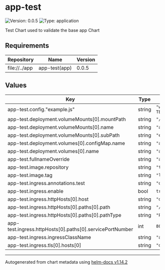# app-test

![Version: 0.0.5](https://img.shields.io/badge/Version-0.0.5-informational?style=flat-square) ![Type: application](https://img.shields.io/badge/Type-application-informational?style=flat-square)

Test Chart used to validate the base app Chart

## Requirements

| Repository | Name | Version |
|------------|------|---------|
| file://../app | app-test(app) | 0.0.5 |

## Values

| Key | Type | Default | Description |
|-----|------|---------|-------------|
| app-test.config."example.js" | string | `"window.config = {\n  TEST: 'ok',\n};\n"` |  |
| app-test.deployment.volumeMounts[0].mountPath | string | `"/config/example.js"` |  |
| app-test.deployment.volumeMounts[0].name | string | `"app-config"` |  |
| app-test.deployment.volumeMounts[0].subPath | string | `"example.js"` |  |
| app-test.deployment.volumes[0].configMap.name | string | `"app-config"` |  |
| app-test.deployment.volumes[0].name | string | `"app-config"` |  |
| app-test.fullnameOverride | string | `"app-test"` |  |
| app-test.image.repository | string | `"traefik/whoami"` |  |
| app-test.image.tag | string | `"latest"` |  |
| app-test.ingress.annotations.test | string | `"ok"` |  |
| app-test.ingress.enable | bool | `true` |  |
| app-test.ingress.httpHosts[0].host | string | `"dev.example.com"` |  |
| app-test.ingress.httpHosts[0].paths[0].path | string | `"/api"` |  |
| app-test.ingress.httpHosts[0].paths[0].pathType | string | `"Prefix"` |  |
| app-test.ingress.httpHosts[0].paths[0].servicePortNumber | int | `80` |  |
| app-test.ingress.ingressClassName | string | `"alb"` |  |
| app-test.ingress.tls[0].hosts[0] | string | `"dev.example.com"` |  |

----------------------------------------------
Autogenerated from chart metadata using [helm-docs v1.14.2](https://github.com/norwoodj/helm-docs/releases/v1.14.2)
